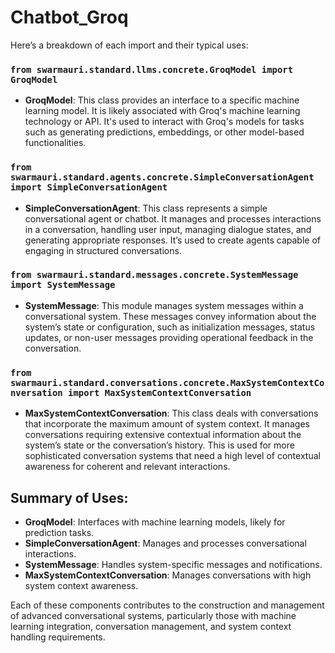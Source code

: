# Chatbot_Groq

Here’s a breakdown of each import and their typical uses:

### `from swarmauri.standard.llms.concrete.GroqModel import GroqModel`
- **GroqModel**: This class provides an interface to a specific machine learning model. It is likely associated with Groq's machine learning technology or API. It's used to interact with Groq's models for tasks such as generating predictions, embeddings, or other model-based functionalities.

### `from swarmauri.standard.agents.concrete.SimpleConversationAgent import SimpleConversationAgent`
- **SimpleConversationAgent**: This class represents a simple conversational agent or chatbot. It manages and processes interactions in a conversation, handling user input, managing dialogue states, and generating appropriate responses. It’s used to create agents capable of engaging in structured conversations.

### `from swarmauri.standard.messages.concrete.SystemMessage import SystemMessage`
- **SystemMessage**: This module manages system messages within a conversational system. These messages convey information about the system’s state or configuration, such as initialization messages, status updates, or non-user messages providing operational feedback in the conversation.

### `from swarmauri.standard.conversations.concrete.MaxSystemContextConversation import MaxSystemContextConversation`
- **MaxSystemContextConversation**: This class deals with conversations that incorporate the maximum amount of system context. It manages conversations requiring extensive contextual information about the system’s state or the conversation’s history. This is used for more sophisticated conversation systems that need a high level of contextual awareness for coherent and relevant interactions.

## Summary of Uses:
- **GroqModel**: Interfaces with machine learning models, likely for prediction tasks.
- **SimpleConversationAgent**: Manages and processes conversational interactions.
- **SystemMessage**: Handles system-specific messages and notifications.
- **MaxSystemContextConversation**: Manages conversations with high system context awareness.

Each of these components contributes to the construction and management of advanced conversational systems, particularly those with machine learning integration, conversation management, and system context handling requirements.
